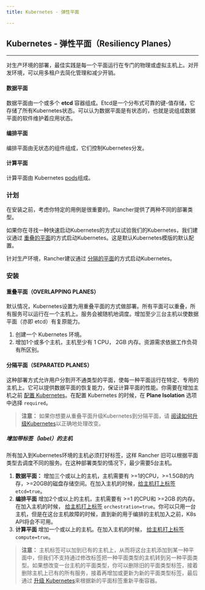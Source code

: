 ```yaml
---
title: Kubernetes - 弹性平面

---
```


## Kubernetes - 弹性平面（Resiliency Planes）
---

对生产环境的部署，最佳实践是每一个平面运行在专门的物理或虚拟主机上。对开发环境，可以用多租户去简化管理和减少开销。

#### 数据平面

数据平面由一个或多个 **etcd** 容器组成。Etcd是一个分布式可靠的键-值存储，它存储了所有Kubernetes状态。可以认为数据平面是有状态的，也就是说组成数据平面的软件维护着应用状态。

#### 编排平面

编排平面由无状态的组件组成，它们控制Kubernetes分发。

#### 计算平面

计算平面由 Kubernetes [pods](https://kubernetes.io/docs/user-guide/pods/)组成。

### 计划

在安装之前，考虑你特定的用例是很重要的。Rancher提供了两种不同的部署类型。

如果你在寻找一种快速启动Kubernetes的方式以试验我们的Kubernetes，我们建议通过 [重叠的平面](#重叠平面overlapping-planes)的方式启动Kubernetes。这是默认Kubernetes模版的默认配置。

针对生产环境，Rancher建议通过 [分隔的平面](#分隔平面separated-planes)的方式启动Kubernetes。

### 安装

#### 重叠平面（OVERLAPPING PLANES）

默认情况，Kubernetes设置为用重叠平面的方式做部署。所有平面可以重叠，所有服务可以运行在一个主机上。服务会被随机地调度。增加至少三台主机以使数据平面（亦即 etcd）有复原能力。

1. 创建一个 Kubernetes 环境。
2. 增加1个或多个主机，主机至少有 1 CPU， 2GB 内存。资源需求依据工作负荷有所区别。

#### 分隔平面（SEPARATED PLANES）

这种部署方式允许用户分割开不通类型的平面，使每一种平面运行在特定、专用的主机上。它可以提供数据平面的恢复能力，保证计算平面的性能。你需要在增加主机之前 [配置 Kubernetes]({{site.baseurl}}/rancher/{{page.version}}/{{page.lang}}/kubernetes/#设置kubernetes)。在配置 Kubernetes 的时候，在 **Plane Isolation** 选项中选择 `required`。

> **注意：** 如果你想要从重叠平面升级Kubernetes到分隔平面，请 [阅读如何升级Kubernetes]({{site.baseurl}}/rancher/{{page.version}}/{{page.lang}}/kubernetes/upgrading/)以正确地处理改变。

##### 增加带标签（label）的主机

所有加入到Kubernetes环境的主机必须打好标签，这样 Rancher 旧可以根据平面类型去调度不同的服务。在这种部署类型的情况下，最少需要5台主机。

1. **数据平面：** 增加三个或以上的主机，主机需要有 >=1的CPU，>=1.5GB的内存，>=20GB的磁盘存储空间。在加入主机的时候，[给主机打上标签]({{site.baseurl}}/rancher/{{page.version}}/{{page.lang}}/hosts/#主机标签) `etcd=true`。
2. **编排平面** 增加2个或以上的主机，主机需要有 >=1 的CPU和 >=2GB 的内存。在加入主机的时候， [给主机打上标签]({{site.baseurl}}/rancher/{{page.version}}/{{page.lang}}/hosts/#主机标签) `orchestration=true`。你可以只用一台主机，但是在这台主机故障的时候，直到新的用于编排的主机加入之前，K8s API将会不可用。
3. **计算平面** 增加一个或以上的主机。在加入主机的时候， [给主机打上标签]({{site.baseurl}}/rancher/{{page.version}}/{{page.lang}}/hosts/#主机标签) `compute=true`。

> **注意：** 主机标签可以加到已有的主机上，从而将这台主机添加到某一种平面中，但我们不支持通过修改标签把一种平面类型的主机转到另一种平面类型。如果想改变一台主机的平面类型，你可以删除旧的平面类型标签，接着删除主机上已有的所有服务，接着再增加或更新为新的平面类型标签，最后通过 [升级 Kubernetes]({{site.baseurl}}/rancher/{{page.version}}/{{page.lang}}/kubernetes/upgrading/)来根据新的平面标签重新平衡容器。

